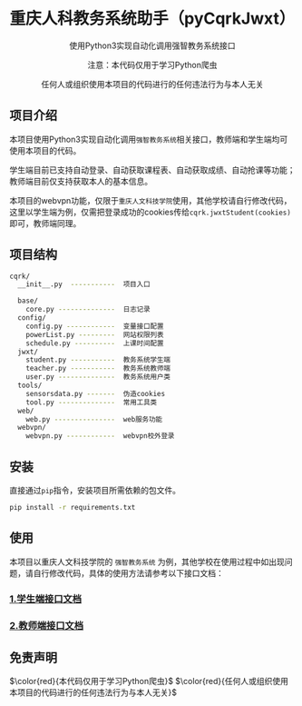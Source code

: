 


<div align="center">
    <h1>重庆人科教务系统助手（pyCqrkJwxt）</h1>
    <p>使用Python3实现自动化调用强智教务系统接口</p>
    <p>注意：本代码仅用于学习Python爬虫</p>
    <p>任何人或组织使用本项目的代码进行的任何违法行为与本人无关</p>
</div>


## 项目介绍
本项目使用Python3实现自动化调用`强智教务系统`相关接口，教师端和学生端均可使用本项目的代码。

学生端目前已支持自动登录、自动获取课程表、自动获取成绩、自动抢课等功能；教师端目前仅支持获取本人的基本信息。

本项目的webvpn功能，仅限于`重庆人文科技学院`使用，其他学校请自行修改代码，这里以学生端为例，仅需把登录成功的cookies传给`cqrk.jwxtStudent(cookies)`即可，教师端同理。

## 项目结构
```sh
cqrk/
  __init__.py  -----------  项目入口

  base/
    core.py --------------  日志记录
  config/
    config.py ------------  变量接口配置
    powerList.py ---------  网站权限列表
    schedule.py ----------  上课时间配置
  jwxt/
    student.py -----------  教务系统学生端
    teacher.py -----------  教务系统教师端
    user.py --------------  教务系统用户类
  tools/
    sensorsdata.py -------  伪造cookies
    tool.py --------------  常用工具类
  web/
    web.py ---------------  web服务功能
  webvpn/
    webvpn.py ------------  webvpn校外登录
```

## 安装
直接通过`pip`指令，安装项目所需依赖的包文件。
```sh
pip install -r requirements.txt
```


## 使用

本项目以重庆人文科技学院的 `强智教务系统` 为例，其他学校在使用过程中如出现问题，请自行修改代码，具体的使用方法请参考以下接口文档：

### [1.学生端接口文档](./docx/student.md)
### [2.教师端接口文档](./docx/student.md)


## 免责声明
$\color{red}{本代码仅用于学习Python爬虫}$
$\color{red}{任何人或组织使用本项目的代码进行的任何违法行为与本人无关}$